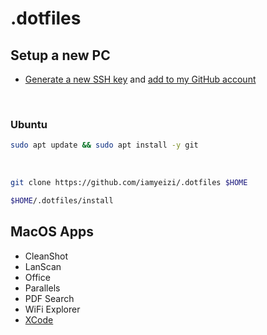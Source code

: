 # .dotfiles

## Setup a new PC
- [Generate a new SSH key](https://docs.github.com/en/authentication/connecting-to-github-with-ssh/generating-a-new-ssh-key-and-adding-it-to-the-ssh-agent) and [add to my GitHub account](https://docs.github.com/en/authentication/connecting-to-github-with-ssh/adding-a-new-ssh-key-to-your-github-account)
<br/>

### Ubuntu
```zsh
sudo apt update && sudo apt install -y git
```
<br/>

```zsh
git clone https://github.com/iamyeizi/.dotfiles $HOME
```

```zsh
$HOME/.dotfiles/install
```

## MacOS Apps

- CleanShot
- LanScan
- Office
- Parallels
- PDF Search
- WiFi Explorer
- [XCode](https://xcodereleases.com/?scope=release)